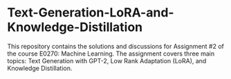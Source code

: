 # Text-Generation-LoRA-and-Knowledge-Distillation
This repository contains the solutions and discussions for Assignment #2 of the course E0270: Machine Learning. The assignment covers three main topics: Text Generation with GPT-2, Low Rank Adaptation (LoRA), and Knowledge Distillation.
